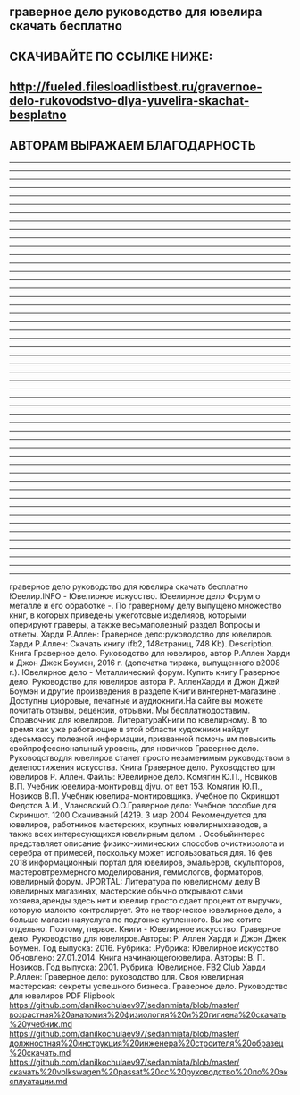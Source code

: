 граверное дело руководство для ювелира скачать бесплатно
--------------------------------------------------
СКАЧИВАЙТЕ ПО ССЫЛКЕ НИЖЕ:
--------------------------------------------------
http://fueled.filesloadlistbest.ru/gravernoe-delo-rukovodstvo-dlya-yuvelira-skachat-besplatno
--------------------------------------------------
АВТОРАМ ВЫРАЖАЕМ БЛАГОДАРНОСТЬ
--------------------------------------------------
--------------------------------------------------
--------------------------------------------------
--------------------------------------------------
--------------------------------------------------
--------------------------------------------------
--------------------------------------------------
--------------------------------------------------
--------------------------------------------------
--------------------------------------------------
--------------------------------------------------
--------------------------------------------------
--------------------------------------------------
--------------------------------------------------
--------------------------------------------------
--------------------------------------------------
--------------------------------------------------
--------------------------------------------------
--------------------------------------------------
--------------------------------------------------
--------------------------------------------------
--------------------------------------------------
--------------------------------------------------
--------------------------------------------------
--------------------------------------------------
--------------------------------------------------
--------------------------------------------------
--------------------------------------------------
--------------------------------------------------
--------------------------------------------------
--------------------------------------------------
--------------------------------------------------
--------------------------------------------------
--------------------------------------------------
--------------------------------------------------
--------------------------------------------------
--------------------------------------------------
--------------------------------------------------
--------------------------------------------------
--------------------------------------------------
--------------------------------------------------
--------------------------------------------------
--------------------------------------------------
--------------------------------------------------
--------------------------------------------------
--------------------------------------------------
--------------------------------------------------
--------------------------------------------------
--------------------------------------------------
--------------------------------------------------
--------------------------------------------------
граверное дело руководство для ювелира скачать бесплатно Ювелир.INFO - Ювелирное искусство. Ювелирное дело  Форум о металле и его обработке -. По граверному делу выпущено множество книг, в которых приведены ужеготовые изделияов, которыми оперируют граверы, а также весьмаполезный раздел  Вопросы и ответы.  Харди Р.Аллен: Граверное дело:руководство для ювелиров. Харди Р.Аллен:  Скачать книгу (fb2, 148страниц, 748 Kb). Description. Книга Граверное дело. Руководство для ювелиров, автор Р.Аллен Харди и Джон Джек Боумен, 2016 г. (допечатка тиража, выпущенного в2008 г.). Ювелирное дело - Металлический форум. Купить книгу Граверное дело. Руководство для ювелиров автора Р. АлленХарди и Джон Джей Боумэн и другие произведения в разделе Книги винтернет-магазине . Доступны цифровые, печатные и аудиокниги.На сайте вы можете почитать отзывы, рецензии, отрывки. Мы бесплатнодоставим. Справочник для ювелиров. ЛитератураКниги по ювелирному. В то время как уже работающие в этой области художники найдут здесьмассу полезной информации, призванной помочь им повысить свойпрофессиональный уровень, для новичков Граверное дело. Руководстводля ювелиров станет просто незаменимым руководством в делепостижения искусства. Книга Граверное дело. Руководство для ювелиров Р. Аллен. Файлы: Ювелирное дело.  Комягин Ю.П., Новиков В.П. Учебник ювелира-монтировщ djvu. от вет 153. Комягин Ю.П., Новиков В.П. Учебник ювелира-монтировщика. Учебное по Скриншот  Федотов А.И., Улановский О.О.Граверное дело: Учебное пособие для Скриншот.  1200 Скачиваний (4219. 3 мар 2004  Рекомендуется для ювелиров, работников мастерских, крупных ювелирныхзаводов, а также всех интересующихся ювелирным делом. . Особыйинтерес представляет описание физико-химических способов очисткизолота и серебра от примесей, поскольку может использоваться для. 16 фев 2018  информационный портал для ювелиров, эмальеров, скульпторов, мастеровтрехмерного моделирования, геммологов, форматоров, ювелирный форум. JPORTAL: Литература по ювелирному делу
В ювелирных магазинах, мастерские обычно открывают сами хозяева,аренды здесь нет и ювелир просто сдает процент от выручки, которую малокто контролирует. Это не творческое ювелирное дело, а больше магазиннаяуслуга по подгонке купленного. Вы же хотите отдельно. Поэтому, первое. Книги - Ювелирное искусство. Граверное дело. Руководство для ювелиров.Авторы: Р. Аллен Харди и Джон Джек Боумен. Год выпуска: 2016. Рубрика: .Рубрика: Ювелирное искусство  Обновлено: 27.01.2014. Книга начинающегоювелира. Авторы: В. П. Новиков. Год выпуска: 2001. Рубрика: Ювелирное. FB2 Club  Харди Р.Аллен: Граверное дело: руководство для. Своя ювелирная мастерская: секреты успешного бизнеса. Граверное дело. Руководство для ювелиров  PDF Flipbook
https://github.com/danilkochulaev97/sedanmiata/blob/master/возрастная%20анатомия%20физиология%20и%20гигиена%20скачать%20учебник.md
https://github.com/danilkochulaev97/sedanmiata/blob/master/должностная%20инструкция%20инженера%20строителя%20образец%20скачать.md
https://github.com/danilkochulaev97/sedanmiata/blob/master/скачать%20volkswagen%20passat%20cc%20руководство%20по%20эксплуатации.md